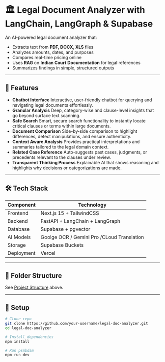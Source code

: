 # 🏛️ Legal Document Analyzer with LangChain, LangGraph & Supabase

An AI-powered legal document analyzer that:
- Extracts text from **PDF, DOCX, XLS** files
- Analyzes amounts, dates, and purposes
- Compares real-time pricing online
- Uses **RAG** on **Indian Court Documentation** for legal references
- Summarizes findings in simple, structured outputs

---

## 🚀 Features
- **Chatbot Interface** Interactive, user-friendly chatbot for querying and navigating legal documents effortlessly.
- **Granular Analysis** Deep, category-wise and clause-level insights that go beyond surface text scanning.
- **Safe Search** Smart, secure search functionality to instantly locate critical clauses or terms within large documents.
- **Document Comparison** Side-by-side comparison to highlight differences, detect manipulations, and ensure authenticity.
- **Context Aware Analysis** Provides practical interpretations and summaries tailored to the legal domain context.
- **Related Case Reference** Auto-suggests past cases, judgments, or precedents relevant to the clauses under review.
- **Transparent Thinking Process** Explainable AI that shows reasoning and highlights why decisions or categorizations are made.
---

## 🛠️ Tech Stack
| Component      | Technology |
|---------------|-----------|
Frontend        | Next.js 15 + TailwindCSS  
Backend         | FastAPI + LangChain + LangGraph  
Database        | Supabase + pgvector  
AI Models       | Goolge OCR / Gemini Pro /CLoud Translation  
Storage         | Supabase Buckets  
Deployment      | Vercel  

---

## 📂 Folder Structure
See [Project Structure](./) above.

---

## 🔧 Setup
```bash
# Clone repo
git clone https://github.com/your-username/legal-doc-analyzer.git
cd legal-doc-analyzer

# Install dependencies
npm install

# Run psmbdsm
npm run dev
